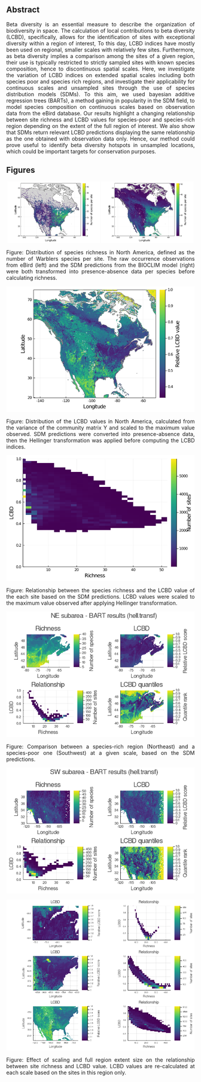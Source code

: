 <div style="text-align: justify">


## Abstract

Beta diversity is an essential measure to describe the organization of
biodiversity in space. 
The calculation of local contributions to beta diversity (LCBD), specifically, 
allows for the identification of sites with exceptional diversity within a
region of interest, 
To this day, LCBD indices have mostly been used on regional, smaller scales with
relatively few sites.
Furthermore, as beta diversity implies a comparison among the sites of a given
region, their use is typically restricted to strictly sampled sites with known 
species composition, hence to discontinuous spatial scales.
Here, we investigate the variation of LCBD indices on extended spatial scales 
including both species poor and species rich regions, and investigate their
applicability for continuous scales and unsampled sites through the use of
species distribution models (SDMs).
To this aim, we used bayesian additive regression trees (BARTs), a method
gaining in popularity in the SDM field, to model species composition on
continuous scales based on observation data from the eBird database.
Our results highlight a changing relationship between site richness and LCBD 
values for species-poor and species-rich region depending on the extent of the 
full region of interest.
We also show that SDMs return relevant LCBD predictions displaying the same 
relationship as the one obtained with observation data only.
Hence, our method could prove useful to identify beta diversity hotspots in
unsampled locations, which could be important targets for conservation purposes.

## Figures

<p align="center">
    <img src="fig/richness-raw.png" width="49%" /> 
    <img src="fig/richness.png" width="49%" />
</p>

Figure: Distribution of species richness in North America, defined as the number
of Warblers species per site. 
The raw occurrence observations from eBird (left) and the SDM
predictions from the BIOCLIM model (right) were both transformed
into presence-absence data per species before calculating richness.

![LCBD values](fig/lcbd.png)

Figure: Distribution of the LCBD values in North America, calculated from the
variance of the community matrix Y and scaled to the maximum value observed. 
SDM predictions were converted into presence-absence data, then the Hellinger
transformation was applied before computing the LCBD indices.

![Relationship](fig/relationship.png)

Figure: Relationship between the species richness and the LCBD value of the each
site based on the SDM predictions. 
LCBD values were scaled to the maximum value observed after applying Hellinger
transformation. 

![NE subareas](../../fig/bart/05-1_bart_subareas_NEtr.png)

Figure: Comparison between a species-rich region (Northeast) and a species-poor
one (Southwest) at a given scale, based on the SDM predictions. 

![SW subareas](../../fig/bart/05-1_bart_subareas_SWtr.png)

![3 scales](../../fig/bart/05-2_bart_subareas_3scales.png)

Figure: Effect of scaling and full region extent size on the relationship
between site richness and LCBD value.
LCBD values are re-calculated at each scale based on the sites in this region
only.

